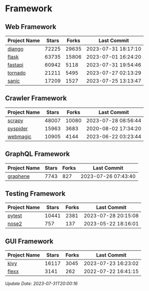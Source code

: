 # Framework

## Web Framework
| Project Name | Stars | Forks | Last Commit |
| ------------ | ----- | ----- | ----------- |
| [django](https://github.com/django/django) | 72225 | 29635 | 2023-07-31 18:17:10 |
| [flask](https://github.com/pallets/flask) | 63735 | 15806 | 2023-07-01 16:24:20 |
| [fastapi](https://github.com/tiangolo/fastapi) | 60942 | 5118 | 2023-07-31 19:54:46 |
| [tornado](https://github.com/tornadoweb/tornado) | 21211 | 5495 | 2023-07-27 02:13:29 |
| [sanic](https://github.com/sanic-org/sanic) | 17209 | 1527 | 2023-07-25 13:13:47 |

## Crawler Framework
| Project Name | Stars | Forks | Last Commit |
| ------------ | ----- | ----- | ----------- |
| [scrapy](https://github.com/scrapy/scrapy) | 48007 | 10080 | 2023-07-28 08:56:44 |
| [pyspider](https://github.com/binux/pyspider) | 15963 | 3683 | 2020-08-02 17:34:20 |
| [webmagic](https://github.com/code4craft/webmagic) | 10905 | 4144 | 2023-06-22 03:23:44 |

## GraphQL Framework
| Project Name | Stars | Forks | Last Commit |
| ------------ | ----- | ----- | ----------- |
| [graphene](https://github.com/graphql-python/graphene) | 7743 | 827 | 2023-07-26 07:43:40 |

## Testing Framework
| Project Name | Stars | Forks | Last Commit |
| ------------ | ----- | ----- | ----------- |
| [pytest](https://github.com/pytest-dev/pytest) | 10441 | 2381 | 2023-07-28 20:15:08 |
| [nose2](https://github.com/nose-devs/nose2) | 757 | 137 | 2023-05-22 18:16:01 |

## GUI Framework
| Project Name | Stars | Forks | Last Commit |
| ------------ | ----- | ----- | ----------- |
| [kivy](https://github.com/kivy/kivy) | 16117 | 3045 | 2023-07-23 16:23:02 |
| [flexx](https://github.com/flexxui/flexx) | 3141 | 262 | 2022-07-22 16:41:15 |

*Update Date: 2023-07-31T20:00:16*